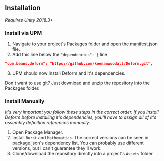 ## Installation
*Requires Unity 2018.3+*
### Install via UPM
1. Navigate to your project's Packages folder and open the manifest.json file.
2. Add this line below the `"dependencies": {` line
```json
"com.beans.deform": "https://github.com/keenanwoodall/Deform.git",
```
3. UPM should now install Deform and it's dependencies.

Don't want to use git? Just download and unzip the repository into the Packages folder.

### Install Manually
*It's very important you follow these steps in the correct order. If you install Deform before installing it's dependencies, you'll have to assign all of it's assembly definition references manually.*
1. Open Package Manager.
2. Install `Burst` and `Mathematics`. The correct versions can be seen in [package.json](../../package.json)'s dependency list. You can probably use different versions, but I can't guarantee they'll work.
3. Clone/download the repository directly into a project's `Assets` folder.
